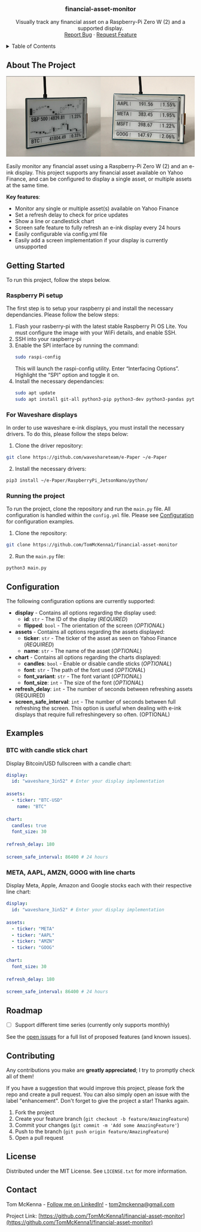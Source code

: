 <h3 align="center">financial-asset-monitor</h3>

  <p align="center">
    Visually track any financial asset on a Raspberry-Pi Zero W (2) and a supported display.
    <br />
    <a href="https://github.com/TomMcKenna1/financial-asset-monitor/issues">Report Bug</a>
    ·
    <a href="https://github.com/TomMcKenna1/financial-asset-monitor/issues">Request Feature</a>
  </p>
</div>

<!-- TABLE OF CONTENTS -->
<details>
  <summary>Table of Contents</summary>
  <ol>
    <li><a href="#about-the-project">About The Project</a></li>
    <li><a href="#getting-started">Getting Started</a></li>
    <li><a href="#configuration">Configuration</a></li>
    <li><a href="#examples">Examples</a></li>
    <li><a href="#roadmap">Roadmap</a></li>
    <li><a href="#contributing">Contributing</a></li>
    <li><a href="#license">License</a></li>
    <li><a href="#contact">Contact</a></li>
  </ol>
</details>

<!-- ABOUT THE PROJECT -->
## About The Project

![](https://github.com/TomMcKenna1/financial-asset-monitor/blob/main/resources/demo.png)

Easily monitor any financial asset using a Raspberry-Pi Zero W (2) and an e-ink display. This project supports any financial asset available on Yahoo Finance, and can be configured to display a single asset, or multiple assets at the same time.

**Key features**:
 - Monitor any single or multiple asset(s) available on Yahoo Finance
 - Set a refresh delay to check for price updates
 - Show a line or candlestick chart
 - Screen safe feature to fully refresh an e-ink display every 24 hours
 - Easily configurable via config.yml file
 - Easily add a screen implementation if your display is currently unsupported

<!-- GETTING STARTED -->
## Getting Started

To run this project, follow the steps below.

### Raspberry Pi setup
The first step is to setup your raspberry pi and install the necessary dependancies. Please follow the below steps:

1. Flash your rasberry-pi with the latest stable Raspberry Pi OS Lite. You must configure the image with your WiFi details, and enable SSH.
2. SSH into your raspberry-pi
3. Enable the SPI interface by running the command:
    ```sh
    sudo raspi-config
    ```
    This will launch the raspi-config utility. Enter “Interfacing Options”. Highlight the “SPI” option and toggle it on.
3. Install the necessary dependancies:
    ```sh
    sudo apt update
    sudo apt install git-all python3-pip python3-dev python3-pandas python3-pil python3-numpy
    ```

### For Waveshare displays
In order to use waveshare e-ink displays, you must install the necessary drivers. To do this, please follow the steps below:

1. Clone the driver repository:
  ```sh
  git clone https://github.com/waveshareteam/e-Paper ~/e-Paper
  ```
2. Install the necessary drivers:
  ```sh
  pip3 install ~/e-Paper/RaspberryPi_JetsonNano/python/
  ```

### Running the project
To run the project, clone the repository and run the `main.py` file. All configuration is handled within the `config.yml` file. Please see <a href="#Configuration">Configuration</a> for configuration examples.

1. Clone the repository:
  ```sh
  git clone https://github.com/TomMcKenna1/financial-asset-monitor
  ```
2. Run the `main.py` file:
  ```sh
  python3 main.py
  ```

<!-- CONFIG EXAMPLES -->
## Configuration

The following configuration options are currently supported:

 * **display** - Contains all options regarding the display used:
   - **id**: `str` - The ID of the display (*REQUIRED*)
   - **flipped**: `bool` - The orientation of the screen (*OPTIONAL*)
 * **assets** - Contains all options regarding the assets displayed:
   - **ticker**: `str` - The ticker of the asset as seen on Yahoo Finance (*REQUIRED*)
   - **name**: `str` - The name of the asset (*OPTIONAL*)
 * **chart** - Contains all options regarding the charts displayed:
   - **candles**: `bool` - Enable or disable candle sticks (*OPTIONAL*)
   - **font**: `str` - The path of the font used (*OPTIONAL*)
   - **font_variant**: `str` - The font variant (*OPTIONAL*)
   - **font_size**: `int` - The size of the font (*OPTIONAL*)
 * **refresh_delay**: `int` - The number of seconds between refreshing assets (REQUIRED)
 * **screen_safe_interval**: `int` - The number of seconds between full refreshing the screen. This option is useful when dealing with e-ink displays that require full refreshingevery so often. (OPTIONAL)

## Examples

### BTC with candle stick chart
Display Bitcoin/USD fullscreen with a candle chart:

```yaml
display:
  id: "waveshare_3in52" # Enter your display implementation

assets:
  - ticker: "BTC-USD"
    name: "BTC"

chart:
  candles: true
  font_size: 30

refresh_delay: 180

screen_safe_interval: 86400 # 24 hours
```

### META, AAPL, AMZN, GOOG with line charts
Display Meta, Apple, Amazon and Google stocks each with their respective line chart:

```yaml
display:
  id: "waveshare_3in52" # Enter your display implementation

assets:
  - ticker: "META"
  - ticker: "AAPL"
  - ticker: "AMZN"
  - ticker: "GOOG"

chart:
  font_size: 30

refresh_delay: 180

screen_safe_interval: 86400 # 24 hours
```

<!-- ROADMAP -->
## Roadmap

- [ ] Support different time series (currently only supports monthly)

See the [open issues](https://github.com/TomMcKenna1/financial-asset-monitor/issues) for a full list of proposed features (and known issues).

<!-- CONTRIBUTING -->
## Contributing

Any contributions you make are **greatly appreciated**; I try to promptly check all of them!

If you have a suggestion that would improve this project, please fork the repo and create a pull request. You can also simply open an issue with the label "enhancement".
Don't forget to give the project a star! Thanks again.

1. Fork the project
2. Create your feature branch (`git checkout -b feature/AmazingFeature`)
3. Commit your changes (`git commit -m 'Add some AmazingFeature'`)
4. Push to the branch (`git push origin feature/AmazingFeature`)
5. Open a pull request

<!-- LICENSE -->
## License

Distributed under the MIT License. See `LICENSE.txt` for more information.

<!-- CONTACT -->
## Contact

Tom McKenna - [Follow me on LinkedIn!](https://www.linkedin.com/in/tom-m-8a70891a8/) - tom2mckenna@gmail.com

Project Link: [https://github.com/TomMcKenna1/financial-asset-monitor](https://github.com/TomMcKenna1/financial-asset-monitor)
